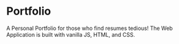 # Portfolio
A Personal Portfolio for those who find resumes tedious! The Web Application is built with vanilla JS, HTML, and CSS.

